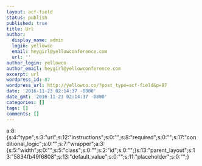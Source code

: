 ```yaml
---
layout: acf-field
status: publish
published: true
title: Url
author:
  display_name: admin
  login: yellowco
  email: heygirl@yellowconference.com
  url: ''
author_login: yellowco
author_email: heygirl@yellowconference.com
excerpt: url
wordpress_id: 87
wordpress_url: http://yellowco.co/?post_type=acf-field&p=87
date: '2016-11-23 02:14:37 -0800'
date_gmt: '2016-11-23 02:14:37 -0800'
categories: []
tags: []
comments: []
---
```

<p>a:8:{s:4:"type";s:3:"url";s:12:"instructions";s:0:"";s:8:"required";s:0:"";s:17:"conditional_logic";s:0:"";s:7:"wrapper";a:3:{s:5:"width";s:0:"";s:5:"class";s:0:"";s:2:"id";s:0:"";}s:13:"parent_layout";s:13:"5834fb49f6808";s:13:"default_value";s:0:"";s:11:"placeholder";s:0:"";}</p>
